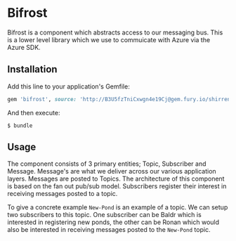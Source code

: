 # Bifrost

Bifrost is a component which abstracts access to our messaging bus. This is a lower level library which we use to
commuicate with Azure via the Azure SDK.

## Installation

Add this line to your application's Gemfile:

```ruby
gem 'bifrost', source: 'http://B3U5fzTniCxwgn4e19Cj@gem.fury.io/shirren/'
```

And then execute:

    $ bundle

## Usage

The component consists of 3 primary entities; Topic, Subscriber and Message. Message's are what we deliver
across our various application layers. Messages are posted to Topics. The architecture of this component is
based on the fan out pub/sub model. Subscribers register their interest in receiving messages posted to a topic.

To give a concrete example `New-Pond` is an example of a topic. We can setup two subscribers to this topic. One
subscriber can be Baldr which is interested in registering new ponds, the other can be Ronan which would also be
interested in receiving messages posted to the `New-Pond` topic.